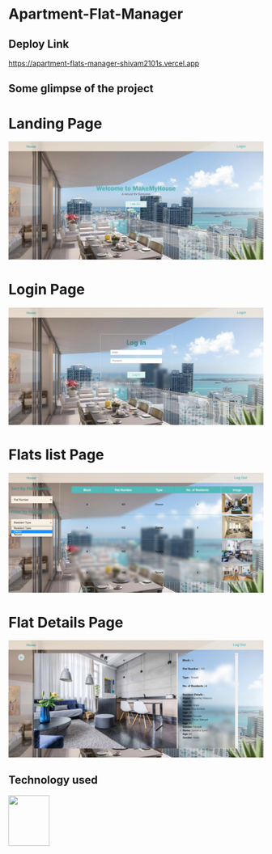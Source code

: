 # Apartment-Flat-Manager

## Deploy Link

 https://apartment-flats-manager-shivam2101s.vercel.app

## Some glimpse of the project

# Landing Page

<img src="https://github.com/Shivam2101s/images/blob/main/makeMyHouse1.jpg?raw=true">

# Login Page

<img src="https://github.com/Shivam2101s/images/blob/main/makeMyHouse2.jpg?raw=true">


# Flats list Page

<img src="https://github.com/Shivam2101s/images/blob/main/makeMyHouse4.jpg?raw=true">


# Flat Details Page

<img src="https://raw.githubusercontent.com/Shivam2101s/images/3f3a41e2cc388dccff47096771e21008cbdd5836/makeMyHouse3.jpg">


## Technology used

<img src="https://upload.wikimedia.org/wikipedia/commons/9/94/MERN-logo.png" width="40%" height="100px" />

